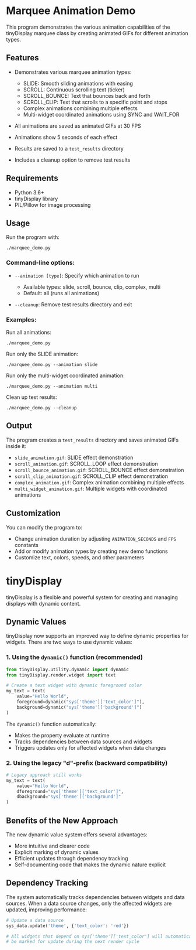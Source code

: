 # Marquee Animation Demo

This program demonstrates the various animation capabilities of the tinyDisplay marquee class by creating animated GIFs for different animation types.

## Features

- Demonstrates various marquee animation types:
  - SLIDE: Smooth sliding animations with easing
  - SCROLL: Continuous scrolling text (ticker)
  - SCROLL_BOUNCE: Text that bounces back and forth
  - SCROLL_CLIP: Text that scrolls to a specific point and stops
  - Complex animations combining multiple effects
  - Multi-widget coordinated animations using SYNC and WAIT_FOR

- All animations are saved as animated GIFs at 30 FPS
- Animations show 5 seconds of each effect
- Results are saved to a `test_results` directory
- Includes a cleanup option to remove test results

## Requirements

- Python 3.6+
- tinyDisplay library
- PIL/Pillow for image processing

## Usage

Run the program with:

```
./marquee_demo.py
```

### Command-line options:

- `--animation [type]`: Specify which animation to run
  - Available types: slide, scroll, bounce, clip, complex, multi
  - Default: all (runs all animations)

- `--cleanup`: Remove test results directory and exit

### Examples:

Run all animations:
```
./marquee_demo.py
```

Run only the SLIDE animation:
```
./marquee_demo.py --animation slide
```

Run only the multi-widget coordinated animation:
```
./marquee_demo.py --animation multi
```

Clean up test results:
```
./marquee_demo.py --cleanup
```

## Output

The program creates a `test_results` directory and saves animated GIFs inside it:

- `slide_animation.gif`: SLIDE effect demonstration
- `scroll_animation.gif`: SCROLL_LOOP effect demonstration
- `scroll_bounce_animation.gif`: SCROLL_BOUNCE effect demonstration
- `scroll_clip_animation.gif`: SCROLL_CLIP effect demonstration
- `complex_animation.gif`: Complex animation combining multiple effects
- `multi_widget_animation.gif`: Multiple widgets with coordinated animations

## Customization

You can modify the program to:

- Change animation duration by adjusting `ANIMATION_SECONDS` and `FPS` constants
- Add or modify animation types by creating new demo functions
- Customize text, colors, speeds, and other parameters 

# tinyDisplay

tinyDisplay is a flexible and powerful system for creating and managing displays with dynamic content.

## Dynamic Values

tinyDisplay now supports an improved way to define dynamic properties for widgets. There are two ways to use dynamic values:

### 1. Using the `dynamic()` function (recommended)

```python
from tinyDisplay.utility.dynamic import dynamic
from tinyDisplay.render.widget import text

# Create a text widget with dynamic foreground color
my_text = text(
    value="Hello World",
    foreground=dynamic("sys['theme']['text_color']"),
    background=dynamic("sys['theme']['background']")
)
```

The `dynamic()` function automatically:
- Makes the property evaluate at runtime
- Tracks dependencies between data sources and widgets
- Triggers updates only for affected widgets when data changes

### 2. Using the legacy "d"-prefix (backward compatibility)

```python
# Legacy approach still works
my_text = text(
    value="Hello World",
    dforeground="sys['theme']['text_color']",
    dbackground="sys['theme']['background']"
)
```

## Benefits of the New Approach

The new dynamic value system offers several advantages:
- More intuitive and clearer code
- Explicit marking of dynamic values
- Efficient updates through dependency tracking
- Self-documenting code that makes the dynamic nature explicit

## Dependency Tracking

The system automatically tracks dependencies between widgets and data sources. When a data source changes, only the affected widgets are updated, improving performance:

```python
# Update a data source
sys_data.update('theme', {'text_color': 'red'})

# All widgets that depend on sys['theme']['text_color'] will automatically
# be marked for update during the next render cycle
``` 